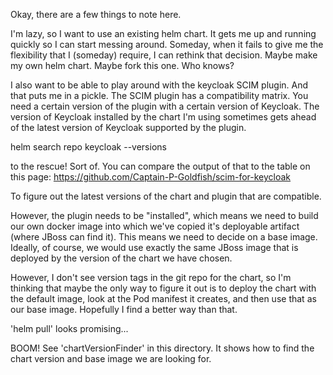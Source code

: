 Okay, there are a few things to note here.

I'm lazy, so I want to use an existing helm chart. It gets me up and running quickly so I can start messing around. Someday, when it fails to give me the flexibility that I (someday) require, I can rethink that decision. Maybe make my own helm chart. Maybe fork this one. Who knows?

I also want to be able to play around with the keycloak SCIM plugin. And that puts me in a pickle. The SCIM plugin has a compatibility matrix. You need a certain version of the plugin with a certain version of Keycloak. The version of Keycloak installed by the chart I'm using sometimes gets ahead of the latest version of Keycloak supported by the plugin.

helm search repo keycloak --versions

to the rescue! Sort of. You can compare the output of that to the table on this page:
https://github.com/Captain-P-Goldfish/scim-for-keycloak

To figure out the latest versions of the chart and plugin that are compatible.

However, the plugin needs to be "installed", which means we need to build our own docker image into which we've copied it's deployable artifact (where JBoss can find it). This means we need to decide on a base image. Ideally, of course, we would use exactly the same JBoss image that is deployed by the version of the chart we have chosen.

However, I don't see version tags in the git repo for the chart, so I'm thinking that maybe the only way to figure it out is to deploy the chart with the default image, look at the Pod manifest it creates, and then use that as our base image. Hopefully I find a better way than that.

'helm pull' looks promising...

BOOM! See 'chartVersionFinder' in this directory. It shows how to find the chart version and base image we are looking for.
